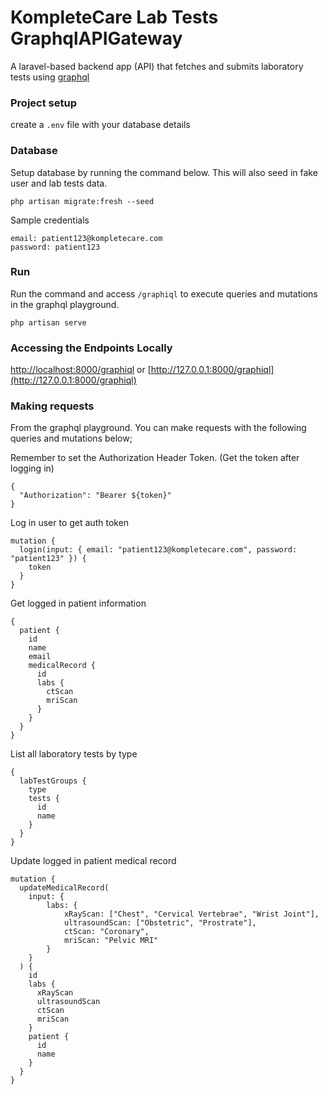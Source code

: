 # KompleteCare Lab Tests GraphqlAPIGateway
A laravel-based backend app (API) that fetches and submits laboratory tests using [graphql](https://graphql.org/)


### Project setup
create a ```.env``` file with your database details

### Database
Setup database by running the command below. 
This will also seed in fake user and lab tests data.
```
php artisan migrate:fresh --seed
```

Sample credentials
```
email: patient123@kompletecare.com
password: patient123
```

### Run
Run the command and access `/graphiql` to execute queries and mutations in the graphql playground.
```
php artisan serve
```

### Accessing the Endpoints Locally 
[http://localhost:8000/graphiql](http://localhost:8000/graphiql) or [http://127.0.0.1:8000/graphiql](http://127.0.0.1:8000/graphiql)

### Making requests
From the graphql playground. You can make requests with the following queries and mutations below;

Remember to set the Authorization Header Token. (Get the token after logging in)
```
{
  "Authorization": "Bearer ${token}"
}
```

Log in user to get auth token
```
mutation {
  login(input: { email: "patient123@kompletecare.com", password: "patient123" }) {
    token
  }
}
```

Get logged in patient information
```
{
  patient {
    id
    name
    email
    medicalRecord {
      id
      labs {
        ctScan
        mriScan
      }
    }
  }
}
```

List all laboratory tests by type
```
{
  labTestGroups {
    type
    tests {
      id
      name
    }
  }
}
```

Update logged in patient medical record
```
mutation {
  updateMedicalRecord(
    input: {
    	labs: {
            xRayScan: ["Chest", "Cervical Vertebrae", "Wrist Joint"], 
            ultrasoundScan: ["Obstetric", "Prostrate"], 
            ctScan: "Coronary",  
            mriScan: "Pelvic MRI"
    	}
    }
  ) {
    id
    labs {
      xRayScan
      ultrasoundScan
      ctScan
      mriScan
    }
    patient {
      id
      name
    }
  }
}
```
